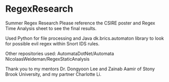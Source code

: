 # RegexResearch
Summer Regex Research
Please reference the CSIRE poster and Regex Time Analysis sheet to see the final results. 

Used Python for file processing and Java dk.brics.automaton library to look for possible evil regex within Snort IDS rules. 

Other repositories used:
AutomataDotNet/Automata
NicolaasWeideman/RegexStaticAnalysis

Thank you to my mentors Dr. Dongyoon Lee and Zainab Aamir of Stony Brook University, and my partner Charlotte Li.
